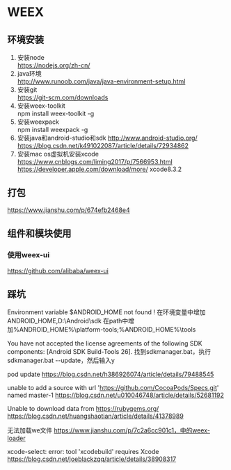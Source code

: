 # WEEX
## 环境安装
1. 安装node  
https://nodejs.org/zh-cn/
2. java环境  
http://www.runoob.com/java/java-environment-setup.html
3. 安装git  
https://git-scm.com/downloads
4. 安装weex-toolkit  
npm install weex-toolkit -g
5. 安装weexpack  
npm install weexpack -g
6. 安装java和android-studio和sdk
http://www.android-studio.org/
https://blog.csdn.net/k491022087/article/details/72934862
7. 安装mac os虚拟机安装xcode
https://www.cnblogs.com/liming2017/p/7566953.html
https://developer.apple.com/download/more/
xcode8.3.2

## 打包
https://www.jianshu.com/p/674efb2468e4


## 组件和模块使用
### 使用weex-ui
https://github.com/alibaba/weex-ui


## 踩坑
Environment variable $ANDROID_HOME not found !
在环境变量中增加ANDROID_HOME,D:\Android\sdk
在path中增加%ANDROID_HOME%\platform-tools;%ANDROID_HOME%\tools

You have not accepted the license agreements of the following SDK components:
[Android SDK Build-Tools 26].
找到sdkmanager.bat，执行sdkmanager.bat --update，然后输入y


pod update
https://blog.csdn.net/h386926074/article/details/79488545

unable to add a source with url 'https://github.com/CocoaPods/Specs.git' named master-1
https://blog.csdn.net/u010046748/article/details/52681192

Unable to download data from https://rubygems.org/
https://blog.csdn.net/huangshaotian/article/details/41378989

无法加载we文件
https://www.jianshu.com/p/7c2a6cc901c1，中的weex-loader

xcode-select: error: tool 'xcodebuild' requires Xcode
https://blog.csdn.net/joeblackzqq/article/details/38908317


